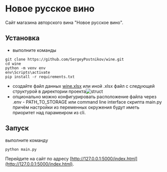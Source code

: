 # Новое русское вино

Сайт магазина авторского вина "Новое русское вино".

## Установка
- выполните команды
```
git clone https://github.com/SergeyPostnikov/wine.git
cd wine
python -m venv env
env\Scripts\activate
pip install -r requirements.txt
```
- создайте файл данных [wine.xlsx](https://github.com/SergeyPostnikov/wine/files/9786233/wine.xlsx)
или иной .xlsx файл с следующей структурой в директории проекта![struct](https://user-images.githubusercontent.com/60840361/195845091-0dadba16-fe4c-4f6e-b331-0ee6dd55f8e2.jpg)
- опционально можно конфигурировать расположение файла через .env - PATH_TO_STORAGE или command line interface скрипта main.py
причём настройки из переменных окружения будут иметь приоритет над парамеиром из cli.
## Запуск
выполните командy
```
python main.py
```
Перейдите на сайт по адресу [http://127.0.0.1:5000/index.html](http://127.0.0.1:5000/index.html).



